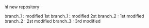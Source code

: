 
hi new repository

branch_1 : modified 1st
branch_1 : modified 2st
branch_2 : 1st modified
branch_2 : 2st modified
branch_3 : 3rd modified
